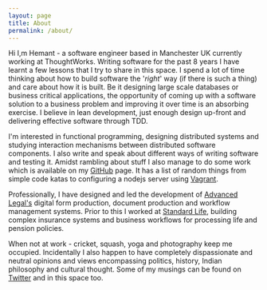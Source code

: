 ```yaml
---
layout: page
title: About
permalink: /about/
---
```


Hi I,m Hemant - a software engineer based in Manchester UK currently working at ThoughtWorks. Writing software for the past 8 years I have learnt a few lessons that I try to share in this space. I spend a lot of time thinking about how to build software the '*right*' way (if there is such a thing) and care about how it is built. Be it designing large scale databases or business critical applications, the opportunity of coming up with a software solution to a business problem and improving it over time is an absorbing exercise. I believe in lean development, just enough design up-front and delivering effective software through TDD.

I'm interested in functional programming, designing distributed systems and studying interaction mechanisms between distributed software components. I also write and speak about different ways of writing software and testing it. Amidst rambling about stuff I also manage to do some work which is available on my [GitHub](https://github.com/hemantksingh) page. It has a list of random things from simple code katas to configuring a nodejs server using [Vagrant](https://www.vagrantup.com/).

Professionally, I have designed and led the development of [Advanced Legal's](http://advanced-legal.co.uk/) digital form production, document production and workflow management systems. Prior to this I worked at [Standard Life](http://standardlife.co.uk/), building complex insurance systems and business workflows for processing life and pension policies.

When not at work - cricket, squash, yoga and photography keep me occupied. Incidentally I also happen to have completely dispassionate and neutral opinions and views encompassing politics, history, Indian philosophy and cultural thought. Some of my musings can be found on [Twitter](https://twitter.com/_hemantksingh) and in this space too.
